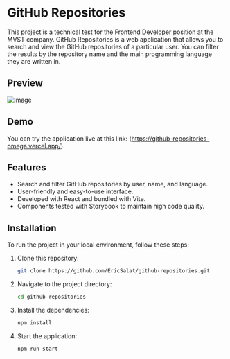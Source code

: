 # GitHub Repositories

This project is a technical test for the Frontend Developer position at the MVST company. GitHub Repositories is a web application that allows you to search and view the GitHub repositories of a particular user. You can filter the results by the repository name and the main programming language they are written in.

## Preview

![image](https://github.com/EricSalat/github-repositories/assets/70376693/987ebf4f-329b-43e3-8a57-b2426ada7298)

## Demo

You can try the application live at this link: (https://github-repositories-omega.vercel.app/).

## Features

- Search and filter GitHub repositories by user, name, and language.
- User-friendly and easy-to-use interface.
- Developed with React and bundled with Vite.
- Components tested with Storybook to maintain high code quality.

## Installation

To run the project in your local environment, follow these steps:

1. Clone this repository:

   ```bash
   git clone https://github.com/EricSalat/github-repositories.git

2. Navigate to the project directory:

   ```bash
   cd github-repositories
   ```

3. Install the dependencies:

   ```bash
   npm install
   ```

3. Start the application:

   ```bash
   npm run start
   ```
